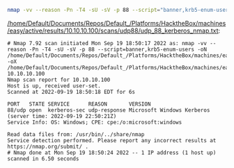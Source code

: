 ```bash
nmap -vv --reason -Pn -T4 -sU -sV -p 88 --script="banner,krb5-enum-users" -oN "/home/Default/Documents/Repos/Default_/Platforms/HacktheBox/machines/easy/active/results/10.10.10.100/scans/udp88/udp_88_kerberos_nmap.txt" -oX "/home/Default/Documents/Repos/Default_/Platforms/HacktheBox/machines/easy/active/results/10.10.10.100/scans/udp88/xml/udp_88_kerberos_nmap.xml" 10.10.10.100
```

[/home/Default/Documents/Repos/Default_/Platforms/HacktheBox/machines/easy/active/results/10.10.10.100/scans/udp88/udp_88_kerberos_nmap.txt](file:///home/Default/Documents/Repos/Default_/Platforms/HacktheBox/machines/easy/active/results/10.10.10.100/scans/udp88/udp_88_kerberos_nmap.txt):

```
# Nmap 7.92 scan initiated Mon Sep 19 18:50:17 2022 as: nmap -vv --reason -Pn -T4 -sU -sV -p 88 --script=banner,krb5-enum-users -oN /home/Default/Documents/Repos/Default_/Platforms/HacktheBox/machines/easy/active/results/10.10.10.100/scans/udp88/udp_88_kerberos_nmap.txt -oX /home/Default/Documents/Repos/Default_/Platforms/HacktheBox/machines/easy/active/results/10.10.10.100/scans/udp88/xml/udp_88_kerberos_nmap.xml 10.10.10.100
Nmap scan report for 10.10.10.100
Host is up, received user-set.
Scanned at 2022-09-19 18:50:18 EDT for 6s

PORT   STATE SERVICE      REASON       VERSION
88/udp open  kerberos-sec udp-response Microsoft Windows Kerberos (server time: 2022-09-19 22:50:21Z)
Service Info: OS: Windows; CPE: cpe:/o:microsoft:windows

Read data files from: /usr/bin/../share/nmap
Service detection performed. Please report any incorrect results at https://nmap.org/submit/ .
# Nmap done at Mon Sep 19 18:50:24 2022 -- 1 IP address (1 host up) scanned in 6.50 seconds

```
